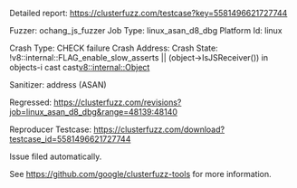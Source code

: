 Detailed report: https://clusterfuzz.com/testcase?key=5581496621727744

Fuzzer: ochang_js_fuzzer
Job Type: linux_asan_d8_dbg
Platform Id: linux

Crash Type: CHECK failure
Crash Address: 
Crash State:
  !v8::internal::FLAG_enable_slow_asserts || (object->IsJSReceiver()) in objects-i
  cast
  cast<v8::internal::Object>
  
Sanitizer: address (ASAN)

Regressed: https://clusterfuzz.com/revisions?job=linux_asan_d8_dbg&range=48139:48140

Reproducer Testcase: https://clusterfuzz.com/download?testcase_id=5581496621727744

Issue filed automatically.

See https://github.com/google/clusterfuzz-tools for more information.